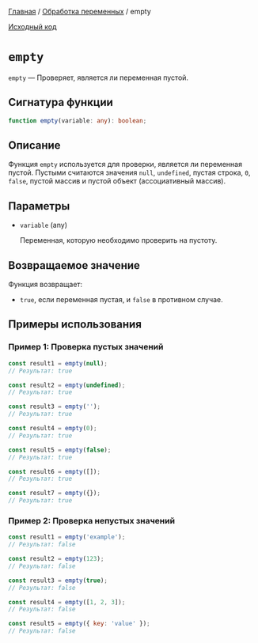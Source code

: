[Главная](../../README.md) / [Обработка переменных](../variables.md) / empty

[Исходный код](../../src/variables/empty.mjs)

# `empty`

`empty` &mdash; Проверяет, является ли переменная пустой.

## Сигнатура функции

```ts
function empty(variable: any): boolean;
```

## Описание

Функция `empty` используется для проверки, является ли переменная пустой. Пустыми считаются значения
`null`, `undefined`, пустая строка, `0`, `false`, пустой массив и пустой объект (ассоциативный
массив).

## Параметры

-   `variable` (any)

    Переменная, которую необходимо проверить на пустоту.

## Возвращаемое значение

Функция возвращает:

-   `true`, если переменная пустая, и `false` в противном случае.

## Примеры использования

### Пример 1: Проверка пустых значений

```js
const result1 = empty(null);
// Результат: true

const result2 = empty(undefined);
// Результат: true

const result3 = empty('');
// Результат: true

const result4 = empty(0);
// Результат: true

const result5 = empty(false);
// Результат: true

const result6 = empty([]);
// Результат: true

const result7 = empty({});
// Результат: true
```

### Пример 2: Проверка непустых значений

```js
const result1 = empty('example');
// Результат: false

const result2 = empty(123);
// Результат: false

const result3 = empty(true);
// Результат: false

const result4 = empty([1, 2, 3]);
// Результат: false

const result5 = empty({ key: 'value' });
// Результат: false
```
